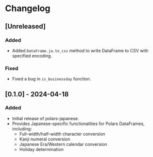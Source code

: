 # Changelog

## [Unreleased]

### Added
- Added `DataFrame.ja.to_csv` method to write DataFrame to CSV with specified encoding.

### Fixed
- Fixed a bug in `is_businessday` function.

## [0.1.0] - 2024-04-18

### Added
- Initial release of polars-japanese.
- Provides Japanese-specific functionalities for Polars DataFrames, including:
  - Full-width/half-width character conversion
  - Kanji numeral conversion
  - Japanese Era/Western calendar conversion
  - Holiday determination
